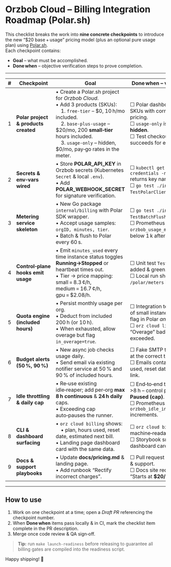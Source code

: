 # Orzbob Cloud – Billing Integration Roadmap (Polar.sh)

This checklist breaks the work into **nine concrete checkpoints** to introduce the new “$20 base + usage” pricing model (plus an optional pure usage plan) using [Polar.sh](https://www.polar.sh).  
Each checkpoint contains:

* **Goal** – what must be accomplished.  
* **Done when** – objective verification steps to prove completion.

---

| # | Checkpoint | Goal | Done when – verification checklist |
|---|------------|------|------------------------------------|
| 1 | **Polar project & products created** | • Create a Polar.sh project for *Orzbob Cloud*.<br>• Add 3 products (SKUs):<br> 1. `free-tier` – $0, 10 h/mo included.<br> 2. `base-plus-usage` – $20/mo, 200 **small‑tier** hours included.<br> 3. `usage‑only` – hidden, $0/mo, pay‑go rates in the meter. | ☐ Polar dashboard shows the three SKUs with correct display names & pricing.<br>☐ `usage‑only` is flagged **private / hidden**.<br>☐ Test checkout in Polar sandbox succeeds for each SKU. |
| 2 | **Secrets & env‑vars wired** | • Store **POLAR_API_KEY** in Orzbob secrets (Kubernetes `Secret` & local `.env`).<br>• Add **POLAR_WEBHOOK_SECRET** for signature verification. | ☐ `kubectl get secret polar-credentials -n orzbob-system` returns key names.<br>☐ `go test ./internal/billing -run TestPolarClientAuth` passes. |
| 3 | **Metering service skeleton** | • New Go package `internal/billing` with Polar SDK wrapper.<br>• Accept usage samples: `orgID, minutes, tier`.<br>• Batch & flush to Polar every 60 s. | ☐ `go test ./internal/billing -run TestBatchFlush` passes.<br>☐ Prometheus gauge `orzbob_usage_meter_queue` stays below 1 k after 10 min soak. |
| 4 | **Control‑plane hooks emit usage** | • Emit `minutes_used` every time instance status toggles **Running→Stopped** or heartbeat times out.<br>• Tier → price mapping: small = 8.3 ¢/h, medium = 16.7 ¢/h, gpu = $2.08/h. | ☐ Unit test `TestUsageEmissionOnStop` added & green.<br>☐ Local run shows POST to `/polar/meters` in control‑plane logs. |
| 5 | **Quota engine (included hours)** | • Persist monthly usage per org.<br>• Deduct from included 200 h (or 10 h).<br>• When exhausted, allow overage but flag `in_overage=true`. | ☐ Integration test spins 201 h worth of small instances and sees overage flag in Polar *and* API response.<br>☐ `orz cloud list` CLI shows “Overage” badge once quota exceeded. |
| 6 | **Budget alerts (50 %, 90 %)** | • New async job checks usage daily.<br>• Send email via existing notifier service at 50 % and 90 % of included hours. | ☐ Fake SMTP test captures 2 emails at the correct thresholds.<br>☐ Emails contain org name, hours used, reset date, and manage‑plan link. |
| 7 | **Idle throttling & daily cap** | • Re‑use existing idle‑reaper; add per‑org **max 8 h continuous** & **24 h daily** caps.<br>• Exceeding cap auto‑pauses the runner. | ☐ End‑to‑end test spins instance >8 h – control plane transitions it to **Paused (cap)**.<br>☐ Prometheus counter `orzbob_idle_instances_reaped_total` increments. |
| 8 | **CLI & dashboard surfacing** | • `orz cloud billing` shows:<br> • plan, hours used, reset date, estimated next bill.<br>• Landing page dashboard card with the same data. | ☐ `orz cloud billing --json` returns machine‑readable object.<br>☐ Storybook snapshot for dashboard card passes CI. |
| 9 | **Docs & support playbooks** | • Update **docs/pricing.md** & landing page.<br>• Add runbook “Rectify incorrect charges”. | ☐ Pull request reviewed by product & support.<br>☐ Docs site redeployed; heading “Starts at **$20/mo** incl. 200 h”. |

---

## How to use

1. Work on one checkpoint at a time; open a *Draft PR* referencing the checkpoint number.  
2. When **Done when** items pass locally & in CI, mark the checklist item complete in the PR description.  
3. Merge once code review & QA sign‑off.

> **Tip:** run `make launch-readiness` before releasing to guarantee all billing gates are compiled into the readiness script.

Happy shipping! 🚀
